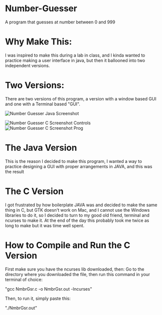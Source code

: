 # Number-Guesser
A program that guesses at number between 0 and 999

# Why Make This:
I was inspired to make this during a lab in class, and I kinda wanted to practice making a user interface in java, but then it ballooned into two independent versions.

# Two Versions:
There are two versions of this program, a version with a window based GUI and one with a Terminal based "GUI".

![Number Guesser Java Screenshot](https://user-images.githubusercontent.com/105907112/178074221-4c79b812-79ca-413f-818f-82d7ae2c4cf7.png)


![Number Guesser C Screenshot Controls](https://user-images.githubusercontent.com/105907112/178074241-02d70aab-0249-47fa-9e04-f93b5ae2e7af.png)
![Number Guesser C Screenshot Prog](https://user-images.githubusercontent.com/105907112/178074252-3f03544b-0812-4fe1-b826-22abf11dc36f.png)


# The Java Version
This is the reason I decided to make this program, I wanted a way to practice designing a GUI with proper arrangements in JAVA, and this was the result

# The C Version
I got frustrated by how boilerplate JAVA was and decided to make the same thing in C, but GTK doesn't work on Mac, and I cannot use the Windows libraries to do it, so I decided to turn to my good old friend, terminal and ncurses to make it. At the end of the day this probably took me twice as long to make but it was time well spent.

# How to Compile and Run the C Version
First make sure you have the ncurses lib downloaded, then:
Go to the directory where you downloaded the file, then run this command in your terminal of choice: 

"gcc NmbrGsr.c -o NmbrGsr.out -lncurses"

Then, to run it, simply paste this:

"./NmbrGsr.out"
